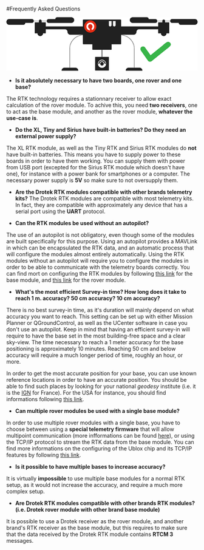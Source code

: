 #Frequently Asked Questions

<p align="center">
  <img src="./images/drok.png?raw=true" alt="Drone Drotek"/>
</p>

* **Is it absolutely necessary to have two boards, one rover and one base?**

The RTK technology requires a stationnary receiver to allow exact calculation of the rover module. To achive this, you need **two receivers**, one to act as the base module, and another as the rover module, **whatever the use-case is**. 



* **Do the XL, Tiny and Sirius have built-in batteries? Do they need an external power supply?**

The XL RTK module, as well as the Tiny RTK and Sirius RTK modules do **not** have built-in batteries. This means you have to supply power to these boards in order to have them working. You can supply them with power from USB port (excepted for the Sirius RTK module which doesn't have one), for instance with a power bank for smartphones or a computer. The necessary power supply is **5V** so make sure to not oversupply them.



* **Are the Drotek RTK modules compatible with other brands telemetry kits?**
The Drotek RTK modules are compatible with most telemetry kits. In fact, they are compatible with approximately any device that has a serial port using the **UART** protocol. 



* **Can the RTK modules be used without an autopilot?**

The use of an autopilot is not obligatory, even though some of the modules are built specifically for this purpose. Using an autopilot provides a MAVLink in which can be encapsulated the RTK data, and an automatic process that will configure the modules almost entirely automatically. Using the RTK modules without an autopilot will require you to configure the modules in order to be able to communicate with the telemetry boards correctly. You can find mort on configuring the RTK modules by following [this link](https://valentinipanini.gitbooks.io/doc-rtk/content/base/configure.html) for the base module, and [this link](https://valentinipanini.gitbooks.io/doc-rtk/content/rover/configure.html) for the rover module.



* **What's the most efficient Survey-in time? How long does it take to reach 1 m. accuracy? 50 cm accuracy? 10 cm accuracy?**

There is no best survey-in time, as it's duration will mainly depend on what accuracy you want to reach. This setting can be set up with either Mission Planner or QGroundControl, as well as the UCenter software in case you don't use an autopilot. Keep in mind that having an efficient survey-in will require to have the base set in the most building-free space and a clear sky-view. The time necessary to reach a 1 meter accuracy for the base positioning is approximately 10 minutes. Reaching 50 cm and below accuracy will require a much longer period of time, roughly an hour, or more. 

In order to get the most accurate position for your base, you can use known reference locations in order to have an accurate position. You should be able to find such places by looking for your national _geodesy_ institute (i.e. it is the [IGN](http://geodesie.ign.fr/index.php?page=points_geodesiques) for France). For the USA for instance, you should find informations following [this link](https://www.ngs.noaa.gov/).

  

* **Can multiple rover modules be used with a single base module?**

In order to use multiple rover modules with a single base, you have to choose between using a **special telemetry firmware** that will allow multipoint communication (more infformations can be found [here](http://ardupilot.org/copter/docs/common-telemetry-landingpage.html)), or using the TCP/IP protocol to stream the RTK data from the base module. You can find more informations on the configuring of the Ublox chip and its TCP/IP features by following [this link](https://www.u-blox.com/en/product/neo-m8p-series).



* **Is it possible to have multiple bases to increase accuracy?**

It is virtually **impossible** to use multiple base modules for a normal RTK setup, as it would not increase the accuracy, and require a much more complex setup.



* **Are Drotek RTK modules compatible with other brands RTK modules? (i.e. Drotek rover module with other brand base module)**

It is possible to use a Drotek receiver as the rover module, and another brand's RTK receiver as the base module, but this requires to make sure that the data received by the Drotek RTK module contains **RTCM 3** messages.
